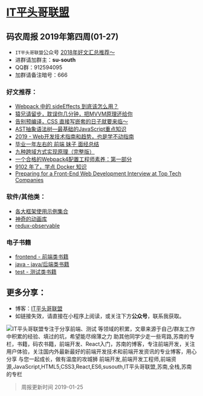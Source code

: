 
# [IT平头哥联盟](https://susouth.com/ "@IT·平头哥联盟，码农书籍，苏南的专栏")

##  码农周报 2019年第四周(01-27)

+ `IT平头哥联盟`公众号 [2018年好文汇总推荐～](https://mp.weixin.qq.com/s/-BA4X3ScSSpsZRrUCyTuBw)
+ 进群请加群主：**su-south**
+ QQ群：912594095 
+ 加群请备注暗号：666 

### 好文推荐：
+ [Webpack 中的 sideEffects 到底该怎么用？](https://zhuanlan.zhihu.com/p/40052192)
+ [猿兄请留步，耽误你几分钟，把MVVM原理还给你](https://mp.weixin.qq.com/s/3il51QPCeryXRUM-AG4L7w)
+ [告别预编译，CSS 直接写嵌套的日子就要来临～](https://mp.weixin.qq.com/s/979wCf9HaLhJGyFYPy9JmA)
+ [AST抽象语法树—最基础的JavaScript重点知识](https://mp.weixin.qq.com/s/8ruF8XFrLRyOrtulbBIR4A)
+ [2019 - Web开发技术指南和趋势，也是学不动指南](https://mp.weixin.qq.com/s/jXKxLSDfaWDpnc8JosdJhg)
+ [毕业一年左右的 前端 妹子 面经总结](https://mp.weixin.qq.com/s/swt4z8pmqFtY7CvQYlWXDg)
+ [九种跨域方式实现原理（完整版）](https://juejin.im/post/5c23993de51d457b8c1f4ee1)
+ [一个合格的Webpack4配置工程师素养：第一部分](https://juejin.im/post/5c4bfd89e51d45215c2e5a76)
+ [9102 年了，学点 Docker 知识](https://juejin.im/post/5c2c69cee51d450d9707236e)
+ [Preparing for a Front-End Web Development Interview at Top Tech Companies](http://davidshariff.com/blog/preparing-for-a-front-end-web-development-interview-in-2017/)


### 软件/其他类：
+ [各大框架使用示例集合](https://devhints.io)
+ [神奇的动画库](https://animejs.com/)
+ [redux-observable](https://redux-observable-cn.js.org/)

### 电子书籍
+ [frontend - 前端类书籍](../frontend "前端类电子书籍整理")
+ [java - java/后端类书籍](../java "java或后端开发人员电子书籍整理")
+ [test - 测试类书籍](../test "测试人员电子书籍整理")

## 更多分享：
+ 博客：[IT平头哥联盟](https://susouth.com "IT平头哥联盟")
+ 如链接失效，请直接在小程序上阅读，或关注下方**公众号**，联系我获取。

![IT平头哥联盟专注于分享前端、测试 等领域的积累，文章来源于自己/群友工作中积累的经验、填过的坑，希望能尽绵薄之力 助其他同学少走一些弯路,苏南的专栏，书籍，码农书籍，前端开发、React入门，苏南的博客，专注前端开发，关注用户体验，关注国内外最新最好的前端开发技术和前端开发资讯的专业博客，用心分享 与您一起成长，做有温度的攻城狮 前端开发,前端开发工程师,前端资源,JavaScript,HTML5,CSS3,React,ES6,susouth,IT平头哥联盟,苏南,全栈,苏南的专栏](https://user-images.githubusercontent.com/18324563/49295841-ae197600-f4f1-11e8-80c9-53ee54ee1f86.png "IT平头哥联盟")

> 周报更新时间 2019-01-25


